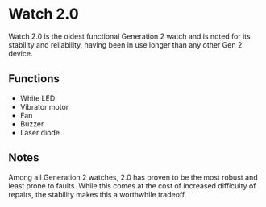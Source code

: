 # Watch 2.0

Watch 2.0 is the oldest functional Generation 2 watch and is noted for its stability and reliability, having been in use longer than any other Gen 2 device.

## Functions

- White LED
- Vibrator motor
- Fan
- Buzzer
- Laser diode

## Notes

Among all Generation 2 watches, 2.0 has proven to be the most robust and least prone to faults. While this comes at the cost of increased difficulty of repairs, the stability makes this a worthwhile tradeoff.